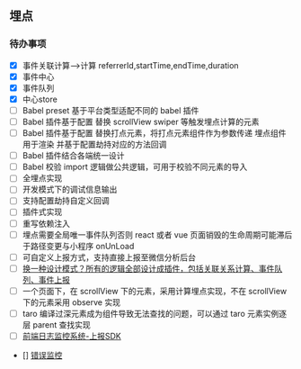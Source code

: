 ## 埋点

### 待办事项
- [x] 事件关联计算-->计算 referrerId,startTime,endTime,duration
- [x] 事件中心
- [x] 事件队列
- [x] 中心store
- [ ] Babel preset 基于平台类型适配不同的 babel 插件
- [ ] Babel 插件基于配置 替换 scrollView swiper 等触发埋点计算的元素
- [ ] Babel 插件基于配置 替换打点元素，将打点元素组件作为参数传递 埋点组件用于渲染 并基于配置劫持对应的方法回调
- [ ] Babel 插件结合各端统一设计
- [ ] Babel 校验 import 逻辑做公共逻辑，可用于校验不同元素的导入
- [ ] 全埋点实现
- [ ] 开发模式下的调试信息输出
- [ ] 支持配置劫持自定义回调
- [ ] 插件式实现
- [ ] 重写依赖注入
- [ ] 埋点需要全局唯一事件队列否则 react 或者 vue 页面销毁的生命周期可能滞后于路径变更与小程序 onUnLoad
- [ ] 可自定义上报方式，支持直接上报至微信分析后台
- [ ] [换一种设计模式？所有的逻辑全部设计成插件，包括关联关系计算、事件队列、事件上报](https://juejin.cn/post/6844904102862782471?searchId=20231007175637D4BA8162F87D8D4EEC6F)
- [ ] 一个页面下，在 scrollView 下的元素，采用计算埋点实现，不在 scrollView 下的元素采用 observe 实现
- [ ] taro 编译过深元素成为组件导致无法查找的问题，可以通过 taro 元素实例逐层 parent 查找实现
- [ ] [前端日志监控系统-上报SDK](https://juejin.cn/post/7218513153402224695)
- [] [错误监控](https://juejin.cn/post/7416282129451810867?searchId=20240925145126935E3024210D4184F76C)
